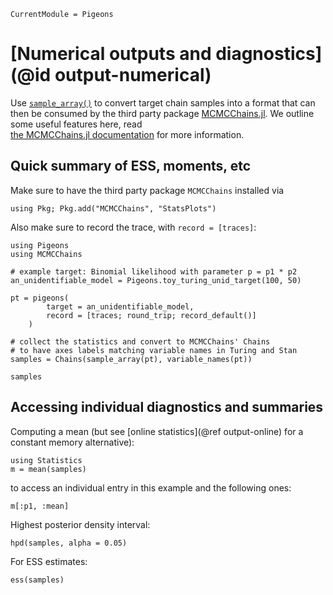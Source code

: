 ```@meta
CurrentModule = Pigeons
```

# [Numerical outputs and diagnostics](@id output-numerical)

Use [`sample_array()`](@ref) to convert target chain 
samples into a format that can then be consumed by the 
third party package 
[MCMCChains.jl](https://github.com/TuringLang/MCMCChains.jl). 
We outline some useful features here, read  
[the MCMCChains.jl documentation](https://github.com/TuringLang/MCMCChains.jl) for more information.


## Quick summary of ESS, moments, etc

Make sure to have the third party package `MCMCChains`  installed via 

```
using Pkg; Pkg.add("MCMCChains", "StatsPlots")
```

Also make sure to record the trace, with `record = [traces]`:

```example numerical
using Pigeons
using MCMCChains

# example target: Binomial likelihood with parameter p = p1 * p2
an_unidentifiable_model = Pigeons.toy_turing_unid_target(100, 50)

pt = pigeons(
        target = an_unidentifiable_model, 
        record = [traces; round_trip; record_default()]
    )

# collect the statistics and convert to MCMCChains' Chains
# to have axes labels matching variable names in Turing and Stan
samples = Chains(sample_array(pt), variable_names(pt))

samples
```

## Accessing individual diagnostics and summaries

Computing a mean 
(but see [online statistics](@ref output-online) for 
a constant memory alternative):

```example numerical
using Statistics 
m = mean(samples)
```

to access an individual entry in this example and the following ones:

```example numerical
m[:p1, :mean]
```

Highest posterior density interval:

```example numerical
hpd(samples, alpha = 0.05)
```

For ESS estimates:

```example numerical
ess(samples)
```